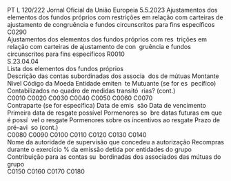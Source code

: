 PT  L 120/222 Jornal Oficial da União Europeia 5.5.2023
 Ajustamentos dos elementos dos 
fundos próprios com restrições 
em relação com carteiras de 
ajustamento de congruência e 
fundos circunscritos para fins 
específicos  
C0290  
Ajustamentos dos elementos dos fundos próprios com res ­
trições em relação com carteiras de ajustamento de con ­
gruência e fundos circunscritos para fins específicos  R0010  
S.23.04.04  
Lista dos elementos dos fundos próprios  
Descrição das contas subordinadas dos associa ­
dos de mútuas  Montante  Nível  Código da 
Moeda  Entidade emiten ­
te  Mutuante (se for es ­
pecífico)  Contabilizados 
no quadro de 
medidas transitó ­
rias?  (cont.)  
C0010  C0020  C0030  C0040  C0050  C0060  C0070  
Contraparte (se for específica)  Data de emis ­
são  Data de vencimento  Primeira data 
de resgate 
possível  Pormenores so ­
bre datas futuras 
em que é possí ­
vel o resgate  Pormenores sobre 
os incentivos ao 
resgate  Prazo de pré-avi ­
so  (cont.)  
C0080  C0090  C0100  C0110  C0120  C0130  C0140  
Nome da autoridade de supervisão que concedeu 
a autorização  Recompras 
durante o 
exercício  % da emissão detida 
por entidades do grupo  Contribuição para as contas su ­
bordinadas dos associados das 
mútuas do grupo  
C0150  C0160  C0170  C0180